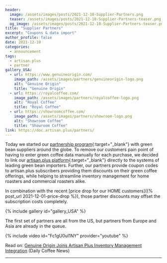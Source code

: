 ```yaml
---
header:
  image: /assets/images/posts/2021-12-10-Supplier-Partners.png
  teaser: /assets/images/posts/2021-12-10-Supplier-Partners-teaser.png
  og_image: /assets/images/posts/2021-12-10-Supplier-Partners-teaser.png
title: "Supplier Partners"
excerpt: "Coupons & data import"
author_profile: false
date: 2021-12-10
categories:
  - announcement
tags: 
  - artisan.plus
  - partner
gallery_USA:
  - url: https://www.genuineorigin.com/
    image_path: /assets/images/partners/genuineorigin-logo.png
    alt: "Genuine Origin"
    title: "Genuine Origin"
  - url: https://royalcoffee.com/
    image_path: /assets/images/partners/royalcoffee-logo.png
    alt: "Royal Coffee"
    title: "Royal Coffee"
  - url: https://showroomcoffee.com/
    image_path: /assets/images/partners/showroom-logo.png
    alt: "Showroom Coffee"
    title: "Showroom Coffee"
link: https://doc.artisan.plus/partners/
---
```


Today we started our [partnership program](https://doc.artisan.plus/partners/){:target="_blank"} with green bean suppliers around the globe. To remove our customers pain point of having to enter green coffee data manually for each purchase, we decided to link our [artisan.plus platform](https://artisan.plus){:target="_blank"} directly to the systems of leading green bean importers. Further, our partners provide coupon codes to artisan.plus subscribers providing them discounts on their green coffee offerings, while helping to streamline inventory management for home roasters and commercial roasters alike.

In combination with the recent [price drop for our HOME customers]({% post_url 2021-12-01-price-drop %}), those partner discounts may offset the subscription costs completely.

{% include gallery id="gallery_USA" %}

The first set of partners are all from the US, but partners from Europe and Asia are already in the queue.


{% include video id="Fc1gU0uI1NY" provider="youtube" %}


<i class="fas fa-angle-right"></i> Read on: [Genuine Origin Joins Artisan Plus Inventory Management Integration](https://dailycoffeenews.com/2021/12/10/genuine-origin-joins-artisan-plus-inventory-management-integration/) (Daily Coffee News)

---